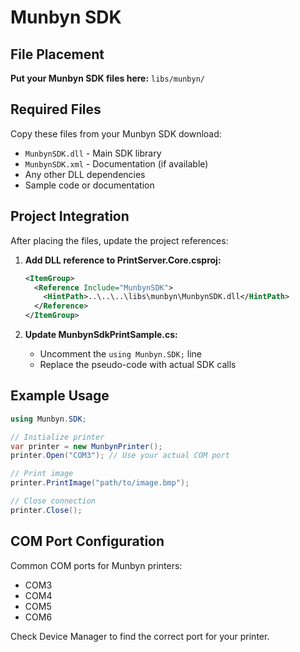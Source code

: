 # Munbyn SDK

## File Placement

**Put your Munbyn SDK files here:** `libs/munbyn/`

## Required Files

Copy these files from your Munbyn SDK download:

- `MunbynSDK.dll` - Main SDK library
- `MunbynSDK.xml` - Documentation (if available)
- Any other DLL dependencies
- Sample code or documentation

## Project Integration

After placing the files, update the project references:

1. **Add DLL reference to PrintServer.Core.csproj:**
   ```xml
   <ItemGroup>
     <Reference Include="MunbynSDK">
       <HintPath>..\..\..\libs\munbyn\MunbynSDK.dll</HintPath>
     </Reference>
   </ItemGroup>
   ```

2. **Update MunbynSdkPrintSample.cs:**
   - Uncomment the `using Munbyn.SDK;` line
   - Replace the pseudo-code with actual SDK calls

## Example Usage

```csharp
using Munbyn.SDK;

// Initialize printer
var printer = new MunbynPrinter();
printer.Open("COM3"); // Use your actual COM port

// Print image
printer.PrintImage("path/to/image.bmp");

// Close connection
printer.Close();
```

## COM Port Configuration

Common COM ports for Munbyn printers:
- COM3
- COM4
- COM5
- COM6

Check Device Manager to find the correct port for your printer. 